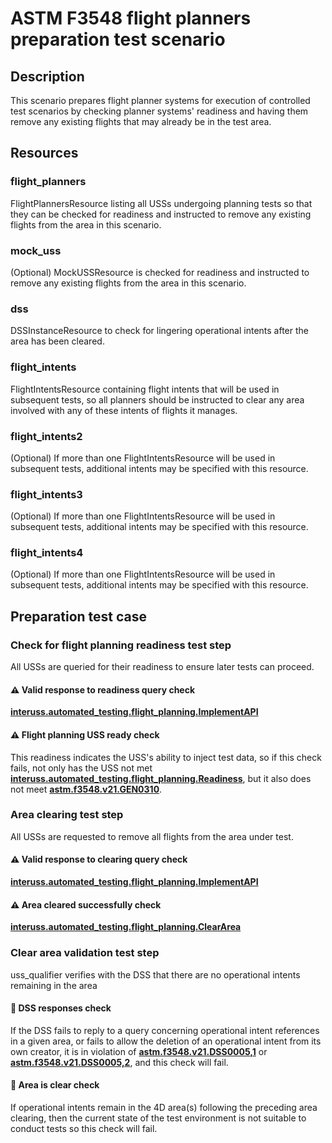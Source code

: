 # ASTM F3548 flight planners preparation test scenario

## Description

This scenario prepares flight planner systems for execution of controlled test scenarios by checking planner systems' readiness and having them remove any existing flights that may already be in the test area.

## Resources

### flight_planners

FlightPlannersResource listing all USSs undergoing planning tests so that they can be checked for readiness and instructed to remove any existing flights from the area in this scenario.

### mock_uss

(Optional) MockUSSResource is checked for readiness and instructed to remove any existing flights from the area in this scenario.

### dss

DSSInstanceResource to check for lingering operational intents after the area has been cleared.

### flight_intents

FlightIntentsResource containing flight intents that will be used in subsequent tests, so all planners should be instructed to clear any area involved with any of these intents of flights it manages.

### flight_intents2

(Optional) If more than one FlightIntentsResource will be used in subsequent tests, additional intents may be specified with this resource.

### flight_intents3

(Optional) If more than one FlightIntentsResource will be used in subsequent tests, additional intents may be specified with this resource.

### flight_intents4

(Optional) If more than one FlightIntentsResource will be used in subsequent tests, additional intents may be specified with this resource.

## Preparation test case

### Check for flight planning readiness test step

All USSs are queried for their readiness to ensure later tests can proceed.

#### ⚠️ Valid response to readiness query check

**[interuss.automated_testing.flight_planning.ImplementAPI](../../../requirements/interuss/automated_testing/flight_planning.md)**

#### ⚠️ Flight planning USS ready check

This readiness indicates the USS's ability to inject test data, so if this check fails, not only has the USS not met **[interuss.automated_testing.flight_planning.Readiness](../../../requirements/interuss/automated_testing/flight_planning.md)**, but it also does not meet **[astm.f3548.v21.GEN0310](../../../requirements/astm/f3548/v21.md)**.

### Area clearing test step

All USSs are requested to remove all flights from the area under test.

#### ⚠️ Valid response to clearing query check

**[interuss.automated_testing.flight_planning.ImplementAPI](../../../requirements/interuss/automated_testing/flight_planning.md)**

#### ⚠️ Area cleared successfully check

**[interuss.automated_testing.flight_planning.ClearArea](../../../requirements/interuss/automated_testing/flight_planning.md)**

### Clear area validation test step

uss_qualifier verifies with the DSS that there are no operational intents remaining in the area

#### 🛑 DSS responses check

If the DSS fails to reply to a query concerning operational intent references in a given area, or fails to allow the deletion of
an operational intent from its own creator, it is in violation of **[astm.f3548.v21.DSS0005,1](../../../requirements/astm/f3548/v21.md)**
or **[astm.f3548.v21.DSS0005,2](../../../requirements/astm/f3548/v21.md)**, and this check will fail.

#### 🛑 Area is clear check

If operational intents remain in the 4D area(s) following the preceding area clearing, then the current state of the test environment is not suitable to conduct tests so this check will fail.
